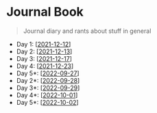 # Journal Book

> Journal diary and rants about stuff in general


- Day 1: [[2021-12-12]]
- Day 2: [[2021-12-13]]
- Day 3: [[2021-12-17]]
- Day 4: [[2021-12-23]]
- Day 5*: [[2022-09-27]]
- Day 2*: [[2022-09-28]]
- Day 3*: [[2022-09-29]]
- Day 4*: [[2022-10-01]]
- Day 5*: [[2022-10-02]]


[//begin]: # "Autogenerated link references for markdown compatibility"
[2021-12-12]: 2021-12-12 "Sunday, December 12, 2021"
[2021-12-13]: 2021-12-13 "Monday, December 13, 2021"
[2021-12-17]: 2021-12-17 "Friday, December 17, 2021"
[2021-12-23]: 2021-12-23 "Thursday, December 23, 2021"
[2022-09-27]: 2022-09-27 "Tuesday, September 27, 2022"
[2022-09-28]: 2022-09-28 "Wednesday, September 28, 2022"
[2022-09-29]: 2022-09-29 "Thursday, September 29, 2022"
[2022-10-01]: 2022-10-01 "Saturday, October 1, 2022"
[2022-10-02]: 2022-10-02 "Sunday, October 2, 2022"
[//end]: # "Autogenerated link references"